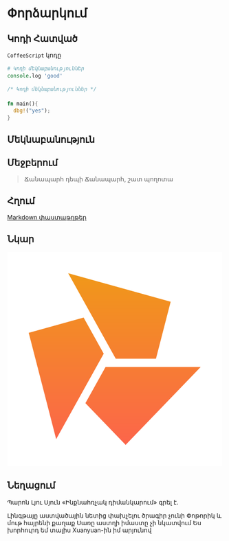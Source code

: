 [Markdown-ի համաշխարհային մեկնաբանությունները]:#

# Փորձարկում

## Կոդի Հատված

`CoffeeScript` կոդը

```coffee
# Կոդի մեկնաբանություններ
console.log 'good'


```

```rust
/* Կոդի մեկնաբանություններ */

fn main(){
  dbg!("yes");
}
```

## Մեկնաբանություն

<!-- HTML 注释 --> 

<!-- 多行注释 --> 

## Մեջբերում

> Ճանապարհ դեպի Ճանապարհ, շատ պողոտա

## Հղում

[Markdown փաստաթղթեր](https://github.com/xxai-art/xxai-art-md)

## Նկար

![xxAI.Art ապրանքանիշի ինքնությունը](https://raw.githubusercontent.com/xxai-art/web/main/file/svg/logo.svg)

## Նեղացում

Պարոն Լյու Սյուն «Ինքնահռչակ դիմանկարում» գրել է.

  Լինգթայը աստվածային նետից փախչելու ծրագիր չունի
  Փոթորիկ և մութ հայրենի քաղաք
  Սառը աստղի իմաստը չի նկատվում
  Ես խորհուրդ եմ տալիս Xuanyuan-ին իմ արյունով
